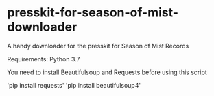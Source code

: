 # presskit-for-season-of-mist-downloader
A handy downloader for the presskit for Season of Mist Records

Requirements:
Python 3.7

You need to install Beautifulsoup and Requests before using this script

'pip install requests'
'pip install beautifulsoup4'
